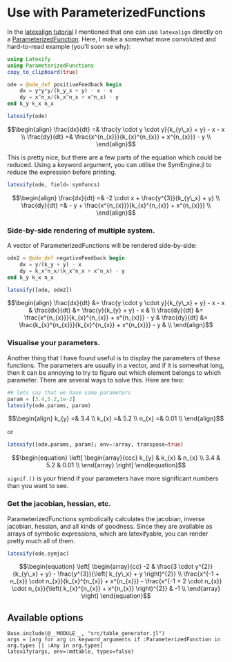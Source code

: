 # Use with ParameterizedFunctions

In the [latexalign tutorial](tutorials/latexalign) I mentioned that one can use `latexalign` directly on a [ParameterizedFunction](http://docs.juliadiffeq.org/stable/analysis/parameterized_functions.html#Function-Definition-Macros-1).
Here, I make a somewhat more convoluted and hard-to-read example (you'll soon se why):

```julia
using Latexify
using ParameterizedFunctions
copy_to_clipboard(true)

ode = @ode_def positiveFeedback begin
    dx = y*y*y/(k_y_x + y) - x - x
    dy = x^n_x/(k_x^n_x + x^n_x) - y
end k_y k_x n_x

latexify(ode)
```

```math
\begin{align}
\frac{dx}{dt} =& \frac{y \cdot y \cdot y}{k_{y\_x} + y} - x - x \\
\frac{dy}{dt} =& \frac{x^{n_{x}}}{k_{x}^{n_{x}} + x^{n_{x}}} - y \\
\end{align}
```

This is pretty nice, but there are a few parts of the equation which could be reduced.
Using a keyword argument, you can utilise the SymEngine.jl to reduce the expression before printing.

```julia
latexify(ode, field=:symfuncs)
```
```math
\begin{align}
\frac{dx}{dt} =& -2 \cdot x + \frac{y^{3}}{k_{y\_x} + y} \\
\frac{dy}{dt} =&  - y + \frac{x^{n_{x}}}{k_{x}^{n_{x}} + x^{n_{x}}} \\
\end{align}
```

### Side-by-side rendering of multiple system.

A vector of ParameterizedFunctions will be rendered side-by-side:

```julia
ode2 = @ode_def negativeFeedback begin
    dx = y/(k_y + y) - x
    dy = k_x^n_x/(k_x^n_x + x^n_x) - y
end k_y k_x n_x

latexify([ode, ode2])
```
```math
\begin{align}
\frac{dx}{dt}  &=  \frac{y \cdot y \cdot y}{k_{y\_x} + y} - x - x  &  \frac{dx}{dt}  &=  \frac{y}{k_{y} + y} - x  &  \\
\frac{dy}{dt}  &=  \frac{x^{n_{x}}}{k_{x}^{n_{x}} + x^{n_{x}}} - y  &  \frac{dy}{dt}  &=  \frac{k_{x}^{n_{x}}}{k_{x}^{n_{x}} + x^{n_{x}}} - y  &  \\
\end{align}
```

### Visualise your parameters.

Another thing that I have found useful is to display the parameters of these functions. The parameters are usually in a vector, and if it is somewhat long, then it can be annoying to try to figure out which element belongs to which parameter. There are several ways to solve this. Here are two:
```julia
## lets say that we have some parameters
param = [3.4,5.2,1e-2]
latexify(ode.params, param)
```
```math
\begin{align}
k_{y} =& 3.4 \\
k_{x} =& 5.2 \\
n_{x} =& 0.01 \\
\end{align}
```

or

```julia
latexify([ode.params, param]; env=:array, transpose=true)
```
```math
\begin{equation}
\left[
\begin{array}{ccc}
k_{y} & k_{x} & n_{x} \\
3.4 & 5.2 & 0.01 \\
\end{array}
\right]
\end{equation}
```

`signif.()` is your friend if your parameters have more significant numbers than you want to see.

### Get the jacobian, hessian, etc.

ParameterizedFunctions symbolically calculates the jacobian, inverse jacobian, hessian, and all kinds of goodness. Since they are available as arrays of symbolic expressions, which are latexifyable, you can render pretty much all of them.

```julia
latexify(ode.symjac)
```
```math
\begin{equation}
\left[
\begin{array}{cc}
-2 & \frac{3 \cdot y^{2}}{k_{y\_x} + y} - \frac{y^{3}}{\left( k_{y\_x} + y \right)^{2}} \\
\frac{x^{-1 + n_{x}} \cdot n_{x}}{k_{x}^{n_{x}} + x^{n_{x}}} - \frac{x^{-1 + 2 \cdot n_{x}} \cdot n_{x}}{\left( k_{x}^{n_{x}} + x^{n_{x}} \right)^{2}} & -1 \\
\end{array}
\right]
\end{equation}
```

## Available options
```@eval
Base.include(@__MODULE__, "src/table_generator.jl")
args = [arg for arg in keyword_arguments if :ParameterizedFunction in arg.types || :Any in arg.types]
latexify(args, env=:mdtable, types=false)
```
